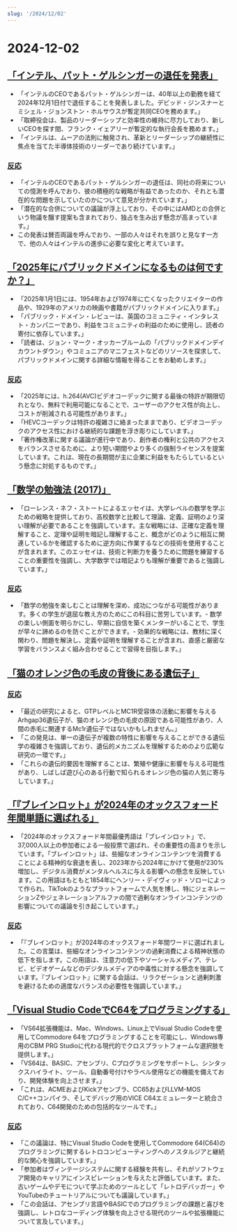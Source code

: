 ```yaml
---
slug: '/2024/12/02'
---
```


# 2024-12-02

## [「インテル、パット・ゲルシンガーの退任を発表」](https://www.intel.com/content/www/us/en/newsroom/news/intel-ceo-news-dec-2024.html)

- 「インテルのCEOであるパット・ゲルシンガーは、40年以上の勤務を経て2024年12月1日付で退任することを発表しました。デビッド・ジンスナーとミシェル・ジョンストン・ホルサウスが暫定共同CEOを務めます。」
- 「取締役会は、製品のリーダーシップと効率性の維持に尽力しており、新しいCEOを探す間、フランク・イェアリーが暫定的な執行会長を務めます。」
- 「インテルは、ムーアの法則に触発され、革新とリーダーシップの継続性に焦点を当てた半導体技術のリーダーであり続けています。」

### [反応](https://news.ycombinator.com/item?id=42296067)

- 「インテルのCEOであるパット・ゲルシンガーの退任は、同社の将来についての憶測を呼んでおり、彼の積極的な戦略が有益であったのか、それとも潜在的な問題を示していたのかについて意見が分かれています。」
- 「潜在的な合併についての議論が浮上しており、その中にはAMDとの合併という物議を醸す提案も含まれており、独占を生み出す懸念が高まっています。」
- この発表は賛否両論を呼んでおり、一部の人々はそれを誤りと見なす一方で、他の人々はインテルの進歩に必要な変化と考えています。

## [「2025年にパブリックドメインになるものは何ですか？」](https://publicdomainreview.org/features/entering-the-public-domain/2025/)

- 「2025年1月1日には、1954年および1974年に亡くなったクリエイターの作品や、1929年のアメリカの映画や書籍がパブリックドメインに入ります。」
- 「パブリック・ドメイン・レビューは、英国のコミュニティ・インタレスト・カンパニーであり、利益をコミュニティの利益のために使用し、読者の寄付に依存しています。」
- 「読者は、ジョン・マーク・オッカーブルームの「パブリックドメインデイカウントダウン」やコミュニアのマニフェストなどのリソースを探求して、パブリックドメインに関する詳細な情報を得ることをお勧めします。」

### [反応](https://news.ycombinator.com/item?id=42290448)

- 「2025年には、h.264(AVC)ビデオコーデックに関する最後の特許が期限切れとなり、無料で利用可能になることで、ユーザーのアクセス性が向上し、コストが削減される可能性があります。」
- 「HEVCコーデックは特許の複雑さに絡まったままであり、ビデオコーデックのアクセス性における継続的な課題を浮き彫りにしています。」
- 「著作権改革に関する議論が進行中であり、創作者の権利と公共のアクセスをバランスさせるために、より短い期間やより多くの強制ライセンスを提案しています。これは、現在の長期間が主に企業に利益をもたらしているという懸念に対処するものです。」

## [「数学の勉強法 (2017)」](https://www.math.uh.edu/~dblecher/pf2.html)

- 「ローレンス・ネフ・ストートによるエッセイは、大学レベルの数学を学ぶための戦略を提供しており、高校数学と比較して理論、定義、証明のより深い理解が必要であることを強調しています。主な戦略には、正確な定義を理解すること、定理や証明を暗記し理解すること、概念がどのように相互に関連しているかを確認するために逆方向に作業するなどの技術を使用することが含まれます。このエッセイは、技術と判断力を養うために問題を練習することの重要性を強調し、大学数学では暗記よりも理解が重要であると強調しています。」

### [反応](https://news.ycombinator.com/item?id=42290996)

- 「数学の勉強を楽しむことは理解を深め、成功につながる可能性があります。多くの学生が退屈な教え方のためにこの科目に苦労しています。- 数学の楽しい側面を明らかにし、早期に自信を築くメンターがいることで、学生が早々に諦めるのを防ぐことができます。- 効果的な戦略には、教材に深く関わり、問題を解決し、定義や証明を理解することが含まれ、直感と厳密な学習をバランスよく組み合わせることで習得を目指します。」

## [「猫のオレンジ色の毛皮の背後にある遺伝子」](https://www.science.org/content/article/gene-behind-orange-fur-cats-found-last)

### [反応](https://news.ycombinator.com/item?id=42291386)

- 「最近の研究によると、GTPレベルとMC1R受容体の活動に影響を与えるArhgap36遺伝子が、猫のオレンジ色の毛皮の原因である可能性があり、人間の赤毛に関連するMc1r遺伝子ではないかもしれません。」
- 「この発見は、単一の遺伝子が複数の特性に影響を与えることができる遺伝学の複雑さを強調しており、遺伝的メカニズムを理解するためのより広範な研究の一環です。」
- 「これらの遺伝的要因を理解することは、繁殖や健康に影響を与える可能性があり、しばしば遊び心のある行動で知られるオレンジ色の猫の人気に寄与しています。」

## [「『ブレインロット』が2024年のオックスフォード年間単語に選ばれる」](https://corp.oup.com/news/brain-rot-named-oxford-word-of-the-year-2024/)

- 「2024年のオックスフォード年間最優秀語は「ブレインロット」で、37,000人以上の参加者による一般投票で選ばれ、その重要性の高まりを示しています。「ブレインロット」は、些細なオンラインコンテンツを消費することによる精神的な衰退を表し、2023年から2024年にかけて使用が230%増加し、デジタル消費がメンタルヘルスに与える影響への懸念を反映しています。この用語はもともと1854年にヘンリー・デイヴィッド・ソローによって作られ、TikTokのようなプラットフォームで人気を博し、特にジェネレーションZやジェネレーションアルファの間で過剰なオンラインコンテンツの影響についての議論を引き起こしています。」

### [反応](https://news.ycombinator.com/item?id=42292294)

- 「『ブレインロット』が2024年のオックスフォード年間ワードに選ばれました。この言葉は、些細なオンラインコンテンツの過剰消費による精神状態の低下を指します。この用語は、注意力の低下やソーシャルメディア、テレビ、ビデオゲームなどのデジタルメディアの中毒性に対する懸念を強調しています。『ブレインロット』に関する会話は、リラクゼーションと過剰刺激を避けるための適度なバランスの必要性を強調しています。」

## [「Visual Studio CodeでC64をプログラミングする」](https://retrogamecoders.com/c64-visual-studio-code/)

- 「VS64拡張機能は、Mac、Windows、Linux上でVisual Studio Codeを使用してCommodore 64をプログラミングすることを可能にし、Windows専用のCBM PRG Studioに代わる現代的でクロスプラットフォームな選択肢を提供します。」
- 「VS64は、BASIC、アセンブリ、Cプログラミングをサポートし、シンタックスハイライト、ツール、自動番号付けやラベル使用などの機能を備えており、開発体験を向上させます。」
- 「これは、ACMEおよびKickアセンブラ、CC65およびLLVM-MOS C/C++コンパイラ、そしてデバッグ用のVICE C64エミュレーターと統合されており、C64開発のための包括的なツールです。」

### [反応](https://news.ycombinator.com/item?id=42290861)

- 「この議論は、特にVisual Studio Codeを使用してCommodore 64(C64)のプログラミングに関するレトロコンピューティングへのノスタルジアと継続的な関心を強調しています。」
- 「参加者はヴィンテージシステムに関する経験を共有し、それがソフトウェア開発のキャリアにインスピレーションを与えたと評価しています。また、古いゲームやデモについて学ぶためのツールとして「レトロデバッガー」やYouTubeのチュートリアルについても議論しています。」
- 「この会話は、アセンブリ言語やBASICでのプログラミングの課題と喜びを強調し、レトロなコーディング体験を向上させる現代のツールや拡張機能について言及しています。」

<head>
  <meta property="og:title" content="「インテル、パット・ゲルシンガーの退任を発表」" />
  <meta property="og:type" content="website" />
  <meta property="og:image" content="https://og.cho.sh/api/og/?title=%E3%80%8C%E3%82%A4%E3%83%B3%E3%83%86%E3%83%AB%E3%80%81%E3%83%91%E3%83%83%E3%83%88%E3%83%BB%E3%82%B2%E3%83%AB%E3%82%B7%E3%83%B3%E3%82%AC%E3%83%BC%E3%81%AE%E9%80%80%E4%BB%BB%E3%82%92%E7%99%BA%E8%A1%A8%E3%80%8D&subheading=2024%E5%B9%B412%E6%9C%882%E6%97%A5%E6%9C%88%E6%9B%9C%E6%97%A5%3A%20%E3%83%8F%E3%83%83%E3%82%AB%E3%83%BC%E3%83%8B%E3%83%A5%E3%83%BC%E3%82%B9%E3%81%BE%E3%81%A8%E3%82%81" />
</head>
